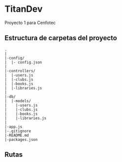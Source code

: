 # TitanDev
Proyecto 1 para Cenfotec

## Estructura de carpetas del proyecto
```
.
|
|-config/
|  |- config.json
|
|-controllers/
|  |-users.js
|  |-clubs.js
|  |-books.js
|  |-libraries.js
|
|-db/
|  |-models/
|    |-users.js
|    |-clubs.js
|    |-books.js
|    |-libraries.js
|
|-app.js
|-.gitignore
|-README.md
|-packages.json
```

## Rutas 